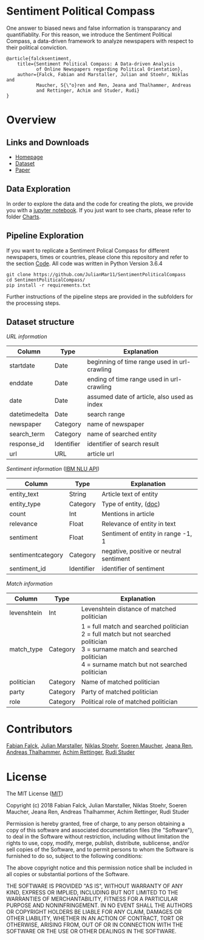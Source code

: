 # Sentiment Political Compass

One answer to biased news and false information is transparancy and quantifiablity.
For this reason, we introduce the Sentiment Political Compass,
a data-driven framework to analyze newspapers with respect to their political conviction.


	@article{falcksentiment, 
		title={Sentiment Political Compass: A Data-driven Analysis
		       of Online Newspapers regarding Political Orientation}, 
		author={Falck, Fabian and Marstaller, Julian and Stoehr, Niklas and 
		       Maucher, S{\"o}ren and Ren, Jeana and Thalhammer, Andreas 
		       and Rettinger, Achim and Studer, Rudi}
	}


# Overview

## Links and Downloads
+ [Homepage](http://politicalcompass.de/)
+ [Dataset](http://politicalcompass.de/)
+ [Paper](http://blogs.oii.ox.ac.uk/policy/wp-content/uploads/sites/77/2018/08/IPP2018_Falck.pdf)

## Data Exploration
In order to explore the data and the code for creating the plots, we provide you with a [jupyter notebook](https://github.com/JulianMar11/SentimentPoliticalCompass/blob/master/Code/analysis.ipynb). If you just want to see charts, please refer to folder [Charts](https://github.com/JulianMar11/SentimentPoliticalCompass/tree/master/Charts).

## Pipeline Exploration
If you want to replicate a Sentiment Polical Compass for different newspapers, times or countries, please clone this repository and refer to the section [Code](https://github.com/JulianMar11/SentimentPoliticalCompass/tree/master/Code). All code was written in Python Version 3.6.4

	git clone https://github.com/JulianMar11/SentimentPoliticalCompass
    cd SentimentPoliticalCompass/
    pip install -r requirements.txt

Further instructions of the pipeline steps are provided in the subfolders for the processing steps.

## Dataset structure

*URL information*

| Column  | Type |  Explanation | 
| ------------- | ------------- | ------------- | 
| startdate  | Date  | beginning of time range used in url-crawling | 
| enddate  | Date  | ending of time range used in url-crawling | 
| date  | Date  |  assumed date of article, also used as index | 
| datetimedelta  | Date  | search range | 
| newspaper  | Category  | name of newspaper  | 
| search_term  | Category | name of searched entity | 
| response_id  | Identifier | identifier of search result  | 
| url  | URL  | article url |

*Sentiment information* ([IBM NLU API](https://www.ibm.com/watson/developercloud/natural-language-understanding/api/v1/?python#post-analyze))

| Column  | Type |  Explanation | 
| ------------- | ------------- | ------------- | 
| entity_text  | String  | Article text of entity  | 
| entity_type  | Category  | Type of entity, ([doc](https://console.bluemix.net/docs/services/natural-language-understanding/entity-types-v2.html#entit-tstypen-und-untertypen-version-2-))  | 
| count  | Int  | Mentions in article  | 
| relevance  | Float  | Relevance of entity in text  | 
| sentiment  | Float  |  Sentiment of entity in range -1, 1  | 
| sentimentcategory  | Category  | negative, positive or neutral sentiment  | 
| sentiment_id  | Identifier  | identifier of sentiment | 

*Match information*

| Column  | Type |  Explanation | 
| ------------- | ------------- | ------------- | 
| levenshtein  | Int  | Levenshtein distance of matched politician | 
| match_type  | Category | 1 = full match and searched politician <br /> 2 = full match but not searched politician <br /> 3 = surname match and searched politician <br /> 4 = surname match but not searched politician  | 
| politician  | Category | Name of matched politician  | 
| party  | Category | Party of matched politician  | 
| role  | Category | Political role of matched politician  | 



# Contributors

[Fabian Falck](https://github.com/FabianFalck), [Julian Marstaller](https://www.linkedin.com/in/julian-marstaller-0a8959b6/), [Niklas Stoehr](https://github.com/niklasstoehr), [Soeren Maucher](https://github.com/soerenmaucher), [Jeana Ren](https://github.com/jtren), [Andreas Thalhammer](https://www.linkedin.com/in/andreas-thalhammer/), [Achim Rettinger](https://www.linkedin.com/in/achim-rettinger/), [Rudi Studer](https://www.linkedin.com/in/rudi-studer-a5aaa887/)


# License

The MIT License ([MIT](http://opensource.org/licenses/mit-license.php))

Copyright (c) 2018 Fabian Falck, Julian Marstaller, Niklas Stoehr, Soeren Maucher, Jeana Ren, Andreas Thalhammer, Achim Rettinger, Rudi Studer

Permission is hereby granted, free of charge, to any person obtaining a copy of this software and associated documentation files (the "Software"), to deal in the Software without restriction, including without limitation the rights to use, copy, modify, merge, publish, distribute, sublicense, and/or sell copies of the Software, and to permit persons to whom the Software is furnished to do so, subject to the following conditions:

The above copyright notice and this permission notice shall be included in all copies or substantial portions of the Software.

THE SOFTWARE IS PROVIDED "AS IS", WITHOUT WARRANTY OF ANY KIND, EXPRESS OR IMPLIED, INCLUDING BUT NOT LIMITED TO THE WARRANTIES OF MERCHANTABILITY, FITNESS FOR A PARTICULAR PURPOSE AND NONINFRINGEMENT. IN NO EVENT SHALL THE AUTHORS OR COPYRIGHT HOLDERS BE LIABLE FOR ANY CLAIM, DAMAGES OR OTHER LIABILITY, WHETHER IN AN ACTION OF CONTRACT, TORT OR OTHERWISE, ARISING FROM, OUT OF OR IN CONNECTION WITH THE SOFTWARE OR THE USE OR OTHER DEALINGS IN THE SOFTWARE.
